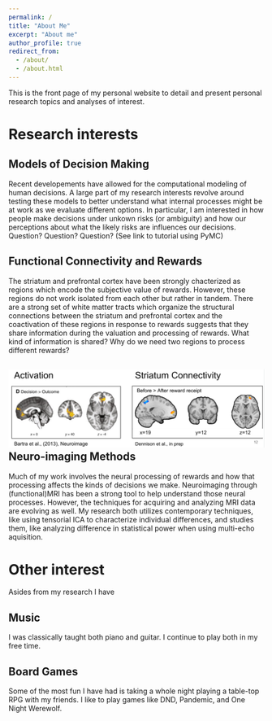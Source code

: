 ```yaml
---
permalink: /
title: "About Me"
excerpt: "About me"
author_profile: true
redirect_from: 
  - /about/
  - /about.html
---
```


This is the front page of my personal website to detail and present personal research topics and analyses of interest.

Research interests
======

Models of Decision Making
-------------------------
Recent developements have allowed for the computational modeling of human decisions. A large part of my research interests revolve around testing these models to better understand what internal processes might be at work as we evaluate different options. In particular, I am interested in how people make decisions under unkown risks (or ambiguity) and how our perceptions about what the likely risks are influences our decisions. Question? Question? Question?
 (See link to tutorial using PyMC)


Functional Connectivity and Rewards
-----------------------------------
The striatum and prefrontal cortex have been strongly chacterized as regions which encode the subjective value of rewards. However, these regions do not work isolated from each other but rather in tandem. There are a strong set of white matter tracts which organize the structural connections between the striatum and prefrontal cortex and the coactivation of these regions in response to rewards suggests that they share information during the valuation and processing of rewards. What kind of information is shared? Why do we need two regions to process different rewards?

!['Results from PPI Meta Analysis'](/images/Meta-comparison.png)
Neuro-imaging Methods
---------------------
Much of my work involves the neural processing of rewards and how that processing affects the kinds of decisions we make. Neuroimaging through (functional)MRI has been a strong tool to help understand those neural processes. However, the techniques for acquiring and analyzing MRI data are evolving as well. My research both utilizes contemporary techniques, like using tensorial ICA to characterize individual differences, and studies them, like analyzing difference in statistical power when using multi-echo aquisition.

Other interest
======
Asides from my research I have

Music
-----
I was classically taught both piano and guitar. I continue to play both in my free time.

Board Games
-----------
Some of the most fun I have had is taking a whole night playing a table-top RPG with my friends. I like to play games like DND, Pandemic, and One Night Werewolf.




